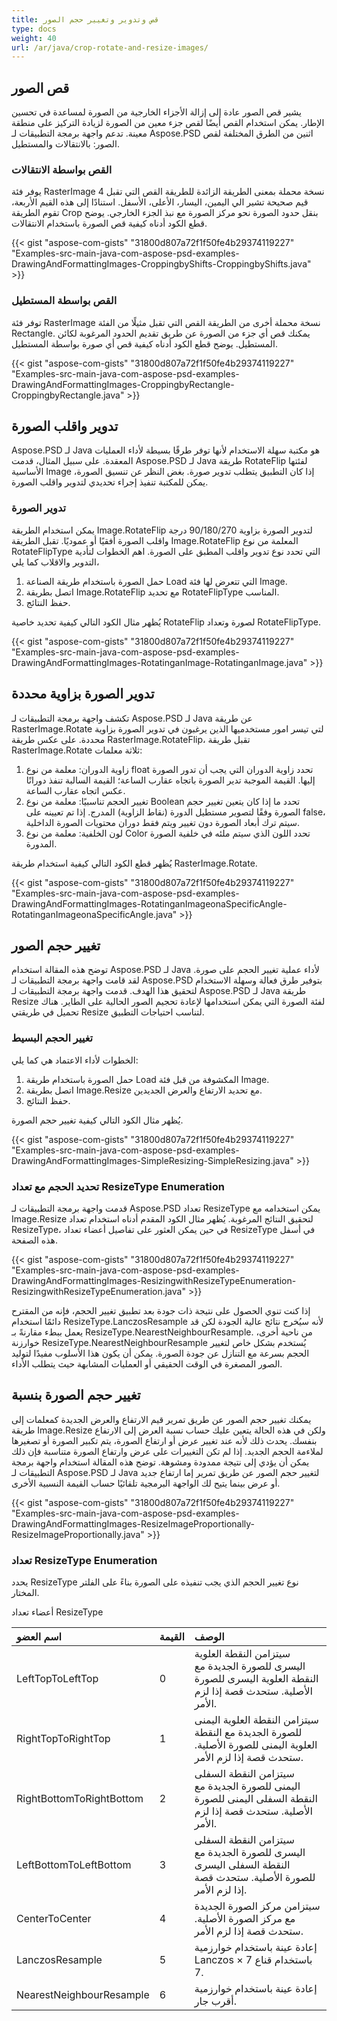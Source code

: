 ```yaml
---
title: قص وتدوير وتغيير حجم الصور
type: docs
weight: 40
url: /ar/java/crop-rotate-and-resize-images/
---
```


## **قص الصور**
يشير قص الصور عادة إلى إزالة الأجزاء الخارجية من الصورة لمساعدة في تحسين الإطار. يمكن استخدام القص أيضًا لقص جزء معين من الصورة لزيادة التركيز على منطقة معينة. تدعم واجهة برمجة التطبيقات لـ Aspose.PSD اثنين من الطرق المختلفة لقص الصور: بالانتقالات والمستطيل.
### **القص بواسطة الانتقالات**
يوفر فئة RasterImage نسخة محملة بمعنى الطريقة الزائدة للطريقة القص التي تقبل 4 قيم صحيحة تشير الي اليمين، اليسار، الأعلى، الأسفل. استنادًا إلى هذه القيم الأربعة، تقوم الطريقة Crop بنقل حدود الصورة نحو مركز الصورة مع نبذ الجزء الخارجي. يوضح قطع الكود أدناه كيفية قص الصورة باستخدام الانتقالات.



{{< gist "aspose-com-gists" "31800d807a72f1f50fe4b29374119227" "Examples-src-main-java-com-aspose-psd-examples-DrawingAndFormattingImages-CroppingbyShifts-CroppingbyShifts.java" >}}
### **القص بواسطة المستطيل**
توفر فئة RasterImage نسخة محملة أخرى من الطريقة القص التي تقبل مثيلًا من الفئة Rectangle. يمكنك قص أي جزء من الصورة عن طريق تقديم الحدود المرغوبة لكائن المستطيل. يوضح قطع الكود أدناه كيفية قص أي صورة بواسطة المستطيل.



{{< gist "aspose-com-gists" "31800d807a72f1f50fe4b29374119227" "Examples-src-main-java-com-aspose-psd-examples-DrawingAndFormattingImages-CroppingbyRectangle-CroppingbyRectangle.java" >}}
## **تدوير واقلب الصورة**
Aspose.PSD لـ Java هو مكتبة سهلة الاستخدام لأنها توفر طرقًا بسيطة لأداء العمليات المعقدة. على سبيل المثال، قدمت Aspose.PSD لـ Java طريقة RotateFlip لفئتها الأساسية Image إذا كان التطبيق يتطلب تدوير صورة. بغض النظر عن تنسيق الصورة، يمكن للمكتبة تنفيذ إجراء تحديدي لتدوير واقلب الصورة.
### **تدوير الصورة**
يمكن استخدام الطريقة Image.RotateFlip لتدوير الصورة بزاوية 90/180/270 درجة واقلب الصورة أفقيًا أو عموديًا. تقبل الطريقة Image.RotateFlip المعلمة من نوع RotateFlipType التي تحدد نوع تدوير واقلب المطبق على الصورة. اهم الخطوات لتأدية التدوير والاقلاب كما يلي،

1. حمل الصورة باستخدام طريقة الصناعة Load التي تتعرض لها فئة Image.
1. اتصل بطريقة Image.RotateFlip مع تحديد RotateFlipType المناسب.
1. حفظ النتائج.

يُظهر مثال الكود التالي كيفية تحديد خاصية RotateFlip لصورة وتعداد RotateFlipType.



{{< gist "aspose-com-gists" "31800d807a72f1f50fe4b29374119227" "Examples-src-main-java-com-aspose-psd-examples-DrawingAndFormattingImages-RotatinganImage-RotatinganImage.java" >}}
## **تدوير الصورة بزاوية محددة**
تكشف واجهة برمجة التطبيقات لـ Aspose.PSD لـ Java عن طريقة RasterImage.Rotate لتي تيسر امور مستخدميها الذين يرغبون في تدوير الصورة بزاوية محددة. على عكس طريقة RasterImage.RotateFlip، تقبل طريقة RasterImage.Rotate ثلاثة معلمات:

1. زاوية الدوران: معلمة من نوع float تحدد زاوية الدوران التي يجب أن تدور الصورة إليها. القيمة الموجبة تدير الصورة باتجاه عقارب الساعة؛ القيمة السالبة تنفذ دورانًا عكس اتجاه عقارب الساعة.
1. تغيير الحجم تناسبيًا: معلمة من نوع Boolean تحدد ما إذا كان يتعين تغيير حجم الصورة وفقًا لتصوير مستطيل الدورة (نقاط الزاوية) المدرج. إذا تم تعيينه على false، سيتم ترك أبعاد الصورة دون تغيير ويتم فقط دوران محتويات الصورة الداخلية.
1. لون الخلفية: معلمة من نوع Color تحدد اللون الذي سيتم ملئه في خلفية الصورة المدورة.

يُظهر قطع الكود التالي كيفية استخدام طريقة RasterImage.Rotate.



{{< gist "aspose-com-gists" "31800d807a72f1f50fe4b29374119227" "Examples-src-main-java-com-aspose-psd-examples-DrawingAndFormattingImages-RotatinganImageonaSpecificAngle-RotatinganImageonaSpecificAngle.java" >}}
## **تغيير حجم الصور**
توضح هذه المقالة استخدام Aspose.PSD لـ Java لأداء عملية تغيير الحجم على صورة. لقد قامت واجهة برمجة التطبيقات لـ Aspose.PSD بتوفير طرق فعالة وسهلة الاستخدام لتحقيق هذا الهدف. قدمت واجهة برمجة التطبيقات لـ Aspose.PSD لـ Java طريقة Resize لفئة الصورة التي يمكن استخدامها لإعادة تحجيم الصور الحالية على الطاير. هناك تحميل في طريقتي Resize لتناسب احتياجات التطبيق.
### **تغيير الحجم البسيط**
الخطوات لأداء الاعتماد هي كما يلي:

1. حمل الصورة باستخدام طريقة Load المكشوفة من قبل فئة Image.
1. اتصل بطريقة Image.Resize مع تحديد الارتفاع والعرض الجديدين.
1. حفظ النتائج.

يُظهر مثال الكود التالي كيفية تغيير حجم الصورة.



{{< gist "aspose-com-gists" "31800d807a72f1f50fe4b29374119227" "Examples-src-main-java-com-aspose-psd-examples-DrawingAndFormattingImages-SimpleResizing-SimpleResizing.java" >}}
### **تحديد الحجم مع تعداد ResizeType Enumeration**
قدمت واجهة برمجة التطبيقات لـ Aspose.PSD تعداد ResizeType يمكن استخدامه مع Image.Resize لتحقيق النتائج المرغوبة. يُظهر مثال الكود المقدم أدناه استخدام تعداد ResizeType، في حين يمكن العثور على تفاصيل أعضاء تعداد ResizeType في أسفل هذه الصفحة.



{{< gist "aspose-com-gists" "31800d807a72f1f50fe4b29374119227" "Examples-src-main-java-com-aspose-psd-examples-DrawingAndFormattingImages-ResizingwithResizeTypeEnumeration-ResizingwithResizeTypeEnumeration.java" >}}



إذا كنت تنوي الحصول على نتيجة ذات جودة بعد تطبيق تغيير الحجم، فإنه من المقترح دائمًا استخدام ResizeType.LanczosResample لأنه سيُخرج نتائج عالية الجودة لكن قد يعمل ببطء مقارنةً بـ ResizeType.NearestNeighbourResample. من ناحية أخرى، خوارزنة ResizeType.NearestNeighbourResample يُستخدم بشكل خاص لتغيير الحجم بسرعة مع التنازل عن جودة الصورة. يمكن أن يكون هذا الأسلوب مفيدًا لتوليد الصور المصغرة في الوقت الحقيقي أو العمليات المشابهة حيث يتطلب الأداء.
## **تغيير حجم الصورة بنسبة**
يمكنك تغيير حجم الصور عن طريق تمرير قيم الارتفاع والعرض الجديدة كمعلمات إلى طريقة Image.Resize ولكن في هذه الحالة يتعين عليك حساب نسبة العرض إلى الارتفاع بنفسك. يحدث ذلك لأنه عند تغيير عرض أو ارتفاع الصورة، يتم تكبير الصورة أو تصغيرها لملاءمة الحجم الجديد. إذا لم تكن التغييرات على عرض وارتفاع الصورة متناسبة فإن ذلك يمكن أن يؤدي إلى نتيجة ممدودة ومشوهة. توضح هذه المقالة استخدام واجهة برمجة التطبيقات لـ Aspose.PSD لـ Java لتغيير حجم الصور عن طريق تمرير إما ارتفاع جديد أو عرض بينما يتيح لك الواجهة البرمجية تلقائيًا حساب القيمة النسبية الأخرى.

 

{{< gist "aspose-com-gists" "31800d807a72f1f50fe4b29374119227" "Examples-src-main-java-com-aspose-psd-examples-DrawingAndFormattingImages-ResizeImageProportionally-ResizeImageProportionally.java" >}}
### **تعداد ResizeType Enumeration**
يحدد ResizeType نوع تغيير الحجم الذي يجب تنفيذه على الصورة بناءً على الفلتر المختار.

أعضاء تعداد ResizeType

|**اسم العضو**|**القيمة**|**الوصف**|
| :- | :- | :- |
|LeftTopToLeftTop|0|سيتزامن النقطة العلوية اليسرى للصورة الجديدة مع النقطة العلوية اليسرى للصورة الأصلية. ستحدث قصة إذا لزم الأمر.|
|RightTopToRightTop|1|سيتزامن النقطة العلوية اليمنى للصورة الجديدة مع النقطة العلوية اليمنى للصورة الأصلية. ستحدث قصة إذا لزم الأمر.|
|RightBottomToRightBottom|2|سيتزامن النقطة السفلى اليمنى للصورة الجديدة مع النقطة السفلى اليمنى للصورة الأصلية. ستحدث قصة إذا لزم الأمر.|
|LeftBottomToLeftBottom|3|سيتزامن النقطة السفلى اليسرى للصورة الجديدة مع النقطة السفلى اليسرى للصورة الأصلية. ستحدث قصة إذا لزم الأمر.|
|CenterToCenter|4|سيتزامن مركز الصورة الجديدة مع مركز الصورة الأصلية. ستحدث قصة إذا لزم الأمر.|
|LanczosResample|5|إعادة عينة باستخدام خوارزمية Lanczos باستخدام قناع 7 × 7.|
|NearestNeighbourResample|6|إعادة عينة باستخدام خوارزمية أقرب جار.|
